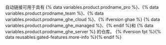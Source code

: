 自动链接可用于具有 {% data variables.product.prodname_pro %}、{% data variables.product.prodname_team %}、{% data variables.product.prodname_ghe_cloud %}、{% ifversion ghae %} {% data variables.product.prodname_ghe_managed %}、{% endif %}和 {% data variables.product.prodname_ghe_server %} 的仓库。 {% ifversion fpt %}{% data reusables.gated-features.more-info %}{% endif %}
